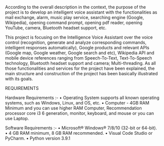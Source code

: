 According to the overall description in the context, the purpose of the project is to 
develop an intelligent voice assistant with the functionalities as mail exchange, alarm, music play 
service, searching engine (Google, Wikipedia), opening command prompt, opening pdf 
reader, opening YouTube, camera, Bluetooth headset support, etc.

This project is focusing on the Intelligence Voice Assistant over the voice control 
(recognition, generate and analyze corresponding commands, intelligent responses 
automatically), Google products and relevant APIs (Google map, Google weather, 
Google search and etc), Wikipedia API and mobile device references ranging from 
Speech-To-Text, Text-To-Speech technology, Bluetooth headset support and camera;
Multi-threading. As all those functionalities and services for the project have been 
explained, the main structure and construction of the project has been basically illustrated 
with its goals.


REQUIREMENTS

 Hardware Requirements :-
• Operating System supports all known operating systems, such 
as Windows, Linux, and OS, etc.
• Computer - 4GB RAM Minimum and you can use higher RAM 
Computer, Recommendation processor core i3 6 generation, 
monitor, keyboard, and mouse or you can use Laptop.

 Software Requirements :-
• Microsoft® Windows® 7/8/10 (32-bit or 64-bit).
• 4 GB RAM minimum, 8 GB RAM recommended.
• Visual Code Studio or PyCharm.
• Python version 3.9.1
